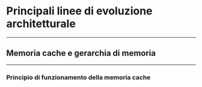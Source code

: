# Principali linee di evoluzione architetturale
___

## Memoria cache e gerarchia di memoria
___

### Principio di funzionamento della memoria cache


